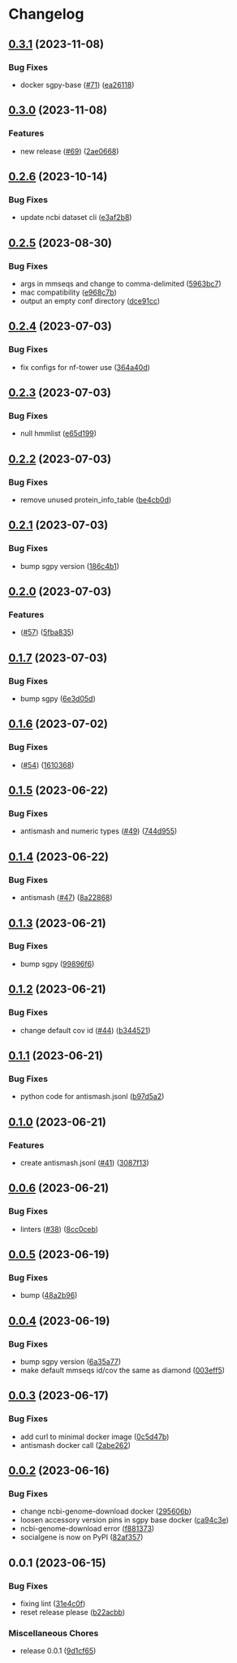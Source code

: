 # Changelog

## [0.3.1](https://github.com/socialgene/sgnf/compare/v0.3.0...v0.3.1) (2023-11-08)


### Bug Fixes

* docker sgpy-base ([#71](https://github.com/socialgene/sgnf/issues/71)) ([ea26118](https://github.com/socialgene/sgnf/commit/ea261186da643048d02b2b2a47a05f336eebedf9))

## [0.3.0](https://github.com/socialgene/sgnf/compare/v0.2.6...v0.3.0) (2023-11-08)


### Features

* new release ([#69](https://github.com/socialgene/sgnf/issues/69)) ([2ae0668](https://github.com/socialgene/sgnf/commit/2ae0668921ac0987b54ae5bd5c710d9f2df6ca5c))

## [0.2.6](https://github.com/socialgene/sgnf/compare/v0.2.5...v0.2.6) (2023-10-14)


### Bug Fixes

* update ncbi dataset cli ([e3af2b8](https://github.com/socialgene/sgnf/commit/e3af2b876eabfd8d27ded5ea6fe8abf90097bba2))

## [0.2.5](https://github.com/socialgene/sgnf/compare/v0.2.4...v0.2.5) (2023-08-30)


### Bug Fixes

* args in mmseqs and change to comma-delimited ([5963bc7](https://github.com/socialgene/sgnf/commit/5963bc78cee22d9cdedf83fd0f3dfffd1375de79))
* mac compatibility ([e968c7b](https://github.com/socialgene/sgnf/commit/e968c7b3759471b90ec988867e4b78fce4be33b1))
* output an empty conf directory ([dce91cc](https://github.com/socialgene/sgnf/commit/dce91cc55cbb0e4619905ed3907e26247bb55cd2))

## [0.2.4](https://github.com/socialgene/sgnf/compare/v0.2.3...v0.2.4) (2023-07-03)


### Bug Fixes

* fix configs for nf-tower use ([364a40d](https://github.com/socialgene/sgnf/commit/364a40d485b34da5262232916a32786bf96dd3e1))

## [0.2.3](https://github.com/socialgene/sgnf/compare/v0.2.2...v0.2.3) (2023-07-03)


### Bug Fixes

* null hmmlist ([e65d199](https://github.com/socialgene/sgnf/commit/e65d1997da40a4d6a9c395373c07aeffcc4bf11e))

## [0.2.2](https://github.com/socialgene/sgnf/compare/v0.2.1...v0.2.2) (2023-07-03)


### Bug Fixes

* remove unused protein_info_table ([be4cb0d](https://github.com/socialgene/sgnf/commit/be4cb0d78d870c3628fbf74f840d2ca5a2f23c90))

## [0.2.1](https://github.com/socialgene/sgnf/compare/v0.2.0...v0.2.1) (2023-07-03)


### Bug Fixes

* bump sgpy version ([186c4b1](https://github.com/socialgene/sgnf/commit/186c4b11371762d6412f29589e336899ef4d0bb2))

## [0.2.0](https://github.com/socialgene/sgnf/compare/v0.1.7...v0.2.0) (2023-07-03)


### Features

* ([#57](https://github.com/socialgene/sgnf/issues/57)) ([5fba835](https://github.com/socialgene/sgnf/commit/5fba835979d153b8b8bcf669783f876c30081856))

## [0.1.7](https://github.com/socialgene/sgnf/compare/v0.1.6...v0.1.7) (2023-07-03)


### Bug Fixes

* bump sgpy ([6e3d05d](https://github.com/socialgene/sgnf/commit/6e3d05d05a0f04531ee3a1a5c33e05aa2d112ccb))

## [0.1.6](https://github.com/socialgene/sgnf/compare/v0.1.5...v0.1.6) (2023-07-02)


### Bug Fixes

* ([#54](https://github.com/socialgene/sgnf/issues/54)) ([1610368](https://github.com/socialgene/sgnf/commit/1610368414004983d6cdfa1942fb1cf97b2613e9))

## [0.1.5](https://github.com/socialgene/sgnf/compare/v0.1.4...v0.1.5) (2023-06-22)


### Bug Fixes

* antismash and numeric types ([#49](https://github.com/socialgene/sgnf/issues/49)) ([744d955](https://github.com/socialgene/sgnf/commit/744d9553cedb38a9ca0b695c9f38c112a63453aa))

## [0.1.4](https://github.com/socialgene/sgnf/compare/v0.1.3...v0.1.4) (2023-06-22)


### Bug Fixes

* antismash ([#47](https://github.com/socialgene/sgnf/issues/47)) ([8a22868](https://github.com/socialgene/sgnf/commit/8a22868360c9ac10994ef7d5649af25e5d829576))

## [0.1.3](https://github.com/socialgene/sgnf/compare/v0.1.2...v0.1.3) (2023-06-21)


### Bug Fixes

* bump sgpy ([99896f6](https://github.com/socialgene/sgnf/commit/99896f6a8454ab14b117da0155f39df9e93b3856))

## [0.1.2](https://github.com/socialgene/sgnf/compare/v0.1.1...v0.1.2) (2023-06-21)


### Bug Fixes

* change default cov id ([#44](https://github.com/socialgene/sgnf/issues/44)) ([b344521](https://github.com/socialgene/sgnf/commit/b34452195c4c30994f9f0197232c5d27a3f1d809))

## [0.1.1](https://github.com/socialgene/sgnf/compare/v0.1.0...v0.1.1) (2023-06-21)


### Bug Fixes

* python code for antismash.jsonl ([b97d5a2](https://github.com/socialgene/sgnf/commit/b97d5a27fb2c0f88d9df36a9939597069c3b7d92))

## [0.1.0](https://github.com/socialgene/sgnf/compare/v0.0.6...v0.1.0) (2023-06-21)


### Features

* create antismash.jsonl ([#41](https://github.com/socialgene/sgnf/issues/41)) ([3087f13](https://github.com/socialgene/sgnf/commit/3087f138422414dd132483cb94b66f0f7129f320))

## [0.0.6](https://github.com/socialgene/sgnf/compare/v0.0.5...v0.0.6) (2023-06-21)

### Bug Fixes

- linters ([#38](https://github.com/socialgene/sgnf/issues/38)) ([8cc0ceb](https://github.com/socialgene/sgnf/commit/8cc0ceb103a0ea20b2b32c8612df162a65a25eb2))

## [0.0.5](https://github.com/socialgene/sgnf/compare/v0.0.4...v0.0.5) (2023-06-19)

### Bug Fixes

- bump ([48a2b96](https://github.com/socialgene/sgnf/commit/48a2b963cfb9b85975386952a2cf8431d9362f5c))

## [0.0.4](https://github.com/socialgene/sgnf/compare/v0.0.3...v0.0.4) (2023-06-19)

### Bug Fixes

- bump sgpy version ([6a35a77](https://github.com/socialgene/sgnf/commit/6a35a77ce012bd509476926e21609cba4323e698))
- make default mmseqs id/cov the same as diamond ([003eff5](https://github.com/socialgene/sgnf/commit/003eff5d11febaab638d7997dbbb2c2c3f14871e))

## [0.0.3](https://github.com/socialgene/sgnf/compare/v0.0.2...v0.0.3) (2023-06-17)

### Bug Fixes

- add curl to minimal docker image ([0c5d47b](https://github.com/socialgene/sgnf/commit/0c5d47b6fa449fed67d4ce74aada9e503556b591))
- antismash docker call ([2abe262](https://github.com/socialgene/sgnf/commit/2abe262757a5040eebf8dc0c7f659f0f03a7ea7d))

## [0.0.2](https://github.com/socialgene/sgnf/compare/v0.0.1...v0.0.2) (2023-06-16)

### Bug Fixes

- change ncbi-genome-download docker ([295606b](https://github.com/socialgene/sgnf/commit/295606b66ee1ec861ba5eff6c71b6197b5ccdcd4))
- loosen accessory version pins in sgpy base docker ([ca94c3e](https://github.com/socialgene/sgnf/commit/ca94c3ec0cda3556fab7eb7d4cbef58d5b8bfbe8))
- ncbi-genome-download error ([f881373](https://github.com/socialgene/sgnf/commit/f881373cdd1bf3cf68c65cd2962e13e4b82a1834))
- socialgene is now on PyPI ([82af357](https://github.com/socialgene/sgnf/commit/82af3575e07ca8ddd5949640672f6205f74a2402))

## 0.0.1 (2023-06-15)

### Bug Fixes

- fixing lint ([31e4c0f](https://github.com/socialgene/sgnf/commit/31e4c0f1ee608b2216856014b092ef3fc8f1393a))
- reset release please ([b22acbb](https://github.com/socialgene/sgnf/commit/b22acbba3606e3eda124083d048067ed139e2bc8))

### Miscellaneous Chores

- release 0.0.1 ([9d1cf65](https://github.com/socialgene/sgnf/commit/9d1cf65873f05cbbe7fb00a986780678f5a5d704))

